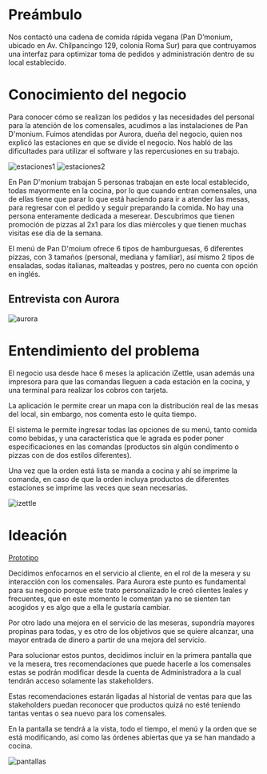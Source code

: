 # Preámbulo

Nos contactó una cadena de comida rápida vegana (Pan D’monium, ubicado en Av. Chilpancingo 129, colonia Roma Sur) para que contruyamos una interfaz para optimizar toma de pedidos y administración dentro de su local establecido.

# Conocimiento del negocio

Para conocer cómo se realizan los pedidos y las necesidades del personal para la atención de los comensales, acudimos a las instalaciones de Pan D'monium. Fuimos atendidas por Aurora, dueña del negocio, quien nos explicó las estaciones en que se divide el negocio. Nos habló de las dificultades para utilizar el software y las repercusiones en su trabajo.

![estaciones1](https://github.com/VianeyLaraRangel/MEX008-FE-Burger-Queen/blob/master/burguerqueen/img/estaciones11.png)
![estaciones2](https://github.com/VianeyLaraRangel/MEX008-FE-Burger-Queen/blob/master/burguerqueen/img/estaciones22.png)

En Pan D'monium trabajan 5 personas trabajan en este local establecido, todas mayormente en la cocina, por lo que cuando entran comensales, una de ellas tiene que parar lo que está haciendo para ir a atender las mesas, para regresar con el pedido y seguir preparando la comida. No hay una persona enteramente dedicada a meserear. Descubrimos que tienen promoción de pizzas al 2x1 para los días miércoles y que tienen muchas visitas ese día de la semana.

El menú de Pan D'moium ofrece 6 tipos de hamburguesas, 6 diferentes pizzas, con 3 tamaños (personal, mediana y familiar), así mismo 2 tipos de ensaladas, sodas italianas, malteadas y postres, pero no cuenta con opción en inglés.

## Entrevista con Aurora

![aurora](https://github.com/VianeyLaraRangel/MEX008-FE-Burger-Queen/blob/master/burguerqueen/img/aurora1.png)

# Entendimiento del problema

El negocio usa desde hace 6 meses la aplicación iZettle, usan además una impresora para que las comandas lleguen a cada estación en la cocina, y una terminal para realizar los cobros con tarjeta.

La aplicación le permite crear un mapa con la distribución real de las mesas del local, sin embargo, nos comenta esto le quita tiempo.

El sistema le permite ingresar todas las opciones de su menú, tanto comida como bebidas, y una característica que le agrada es poder poner especificaciones en las comandas (productos sin algún condimento o pizzas con de dos estilos diferentes).

Una vez que la orden está lista se manda a cocina y ahí se imprime la comanda, en caso de que la orden incluya productos de diferentes estaciones se imprime las veces que sean necesarias.

![izettle](https://github.com/VianeyLaraRangel/MEX008-FE-Burger-Queen/blob/master/burguerqueen/img/izettleok.png)

# Ideación

[Prototipo](https://www.figma.com/proto/qb7wqGipGcKK4CfeXtoUAj/Burger-Queen?node-id=0%3A1&scaling=scale-down)

Decidimos enfocarnos en el servicio al cliente, en el rol de la mesera y su interacción con los comensales. Para Aurora este punto es fundamental para su negocio porque este trato personalizado le creó clientes leales y frecuentes, que en este momento le comentan ya no se sienten tan acogidos y es algo que a ella le gustaría cambiar.

Por otro lado una mejora en el servicio de las meseras, supondría mayores propinas para todas, y es otro de los objetivos que se quiere alcanzar, una mayor entrada de dinero a partir de una mejora del servicio.

Para solucionar estos puntos, decidimos incluir en la primera pantalla que ve la mesera, tres recomendaciones que puede hacerle a los comensales estas se podrán modificar desde la cuenta de Administradora a la cual tendrán acceso solamente las stakeholders. 

Estas recomendaciones estarán ligadas al historial de ventas para que las stakeholders puedan reconocer que productos quizá no esté teniendo tantas ventas o sea nuevo para los comensales.

En la pantalla se tendrá a la vista, todo el tiempo, el menú y la orden que se está modificando, así como las órdenes abiertas que ya se han mandado a cocina.

![pantallas](https://github.com/VianeyLaraRangel/MEX008-FE-Burger-Queen/blob/master/burguerqueen/img/pantallas1.png)
